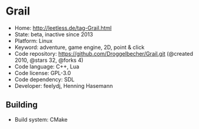 # Grail

- Home: http://leetless.de/tag-Grail.html
- State: beta, inactive since 2013
- Platform: Linux
- Keyword: adventure, game engine, 2D, point & click
- Code repository: https://github.com/Droggelbecher/Grail.git (@created 2010, @stars 32, @forks 4)
- Code language: C++, Lua
- Code license: GPL-3.0
- Code dependency: SDL
- Developer: feelydj, Henning Hasemann

## Building

- Build system: CMake
